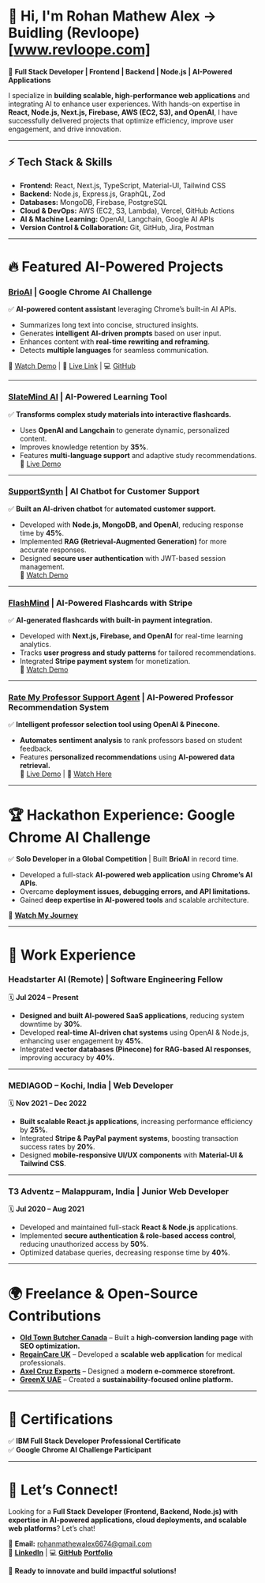 # 👋 Hi, I'm Rohan Mathew Alex  -> Buidling (Revloope)[www.revloope.com]

🚀 **Full Stack Developer | Frontend | Backend | Node.js | AI-Powered Applications**  

I specialize in **building scalable, high-performance web applications** and integrating AI to enhance user experiences. With hands-on expertise in **React, Node.js, Next.js, Firebase, AWS (EC2, S3), and OpenAI**, I have successfully delivered projects that optimize efficiency, improve user engagement, and drive innovation.  

---

## ⚡ Tech Stack & Skills
- **Frontend:** React, Next.js, TypeScript, Material-UI, Tailwind CSS  
- **Backend:** Node.js, Express.js, GraphQL, Zod  
- **Databases:** MongoDB, Firebase, PostgreSQL  
- **Cloud & DevOps:** AWS (EC2, S3, Lambda), Vercel, GitHub Actions  
- **AI & Machine Learning:** OpenAI, Langchain, Google AI APIs  
- **Version Control & Collaboration:** Git, GitHub, Jira, Postman  

---

# 🔥 Featured AI-Powered Projects  

### **[BrioAI](https://github.com/rohanmathewalex/BrioAI) | Google Chrome AI Challenge**  
✅ **AI-powered content assistant** leveraging Chrome’s built-in AI APIs.  
- Summarizes long text into concise, structured insights.  
- Generates **intelligent AI-driven prompts** based on user input.  
- Enhances content with **real-time rewriting and reframing**.  
- Detects **multiple languages** for seamless communication.  

🎥 [Watch Demo](https://www.linkedin.com/feed/update/urn:li:activity:7269857673280413696/) | 🔗 [Live Link](https://lnkd.in/gtyaVkU3) | 💻 [GitHub](https://lnkd.in/gfhg_kGg)  

---

### **[SlateMind AI](https://github.com/rohanmathewalex/slatemind-ai) | AI-Powered Learning Tool**  
✅ **Transforms complex study materials into interactive flashcards.**  
- Uses **OpenAI and Langchain** to generate dynamic, personalized content.  
- Improves knowledge retention by **35%**.  
- Features **multi-language support** and adaptive study recommendations.  
🔗 [Live Demo](https://slatemindai.com/)  

---

### **[SupportSynth](https://github.com/rohanmathewalex/Supportsynth) | AI Chatbot for Customer Support**  
✅ **Built an AI-driven chatbot** for **automated customer support.**  
- Developed with **Node.js, MongoDB, and OpenAI**, reducing response time by **45%**.  
- Implemented **RAG (Retrieval-Augmented Generation)** for more accurate responses.  
- Designed **secure user authentication** with JWT-based session management.  
🎥 [Watch Demo](https://www.linkedin.com/feed/update/urn:li:activity:7229175052250861569/)  

---

### **[FlashMind](https://github.com/rohanmathewalex/flashcards-ai) | AI-Powered Flashcards with Stripe**  
✅ **AI-generated flashcards with built-in payment integration.**  
- Developed with **Next.js, Firebase, and OpenAI** for real-time learning analytics.  
- Tracks **user progress and study patterns** for tailored recommendations.  
- Integrated **Stripe payment system** for monetization.  
🎥 [Watch Demo](https://www.linkedin.com/feed/update/urn:li:activity:7231448235217707008/)  

---

### **[Rate My Professor Support Agent](https://github.com/rohanmathewalex/ClassPick) | AI-Powered Professor Recommendation System**  
✅ **Intelligent professor selection tool using OpenAI & Pinecone.**  
- **Automates sentiment analysis** to rank professors based on student feedback.  
- Features **personalized recommendations** using **AI-powered data retrieval.**  
🔗 [Live Demo](https://class-pick.vercel.app/) | 🎥 [Watch Here](https://www.linkedin.com/feed/update/urn:li:activity:7235864888160493570/)  

---

# 🏆 Hackathon Experience: Google Chrome AI Challenge  
✅ **Solo Developer in a Global Competition** | Built **BrioAI** in record time.  
- Developed a full-stack **AI-powered web application** using **Chrome’s AI APIs**.  
- Overcame **deployment issues, debugging errors, and API limitations.**  
- Gained **deep expertise in AI-powered tools** and scalable architecture.  

🎥 **[Watch My Journey](https://www.linkedin.com/feed/update/urn:li:activity:7269857673280413696/)**  

---

# 💼 Work Experience  

### **Headstarter AI (Remote) | Software Engineering Fellow**  
🗓️ **Jul 2024 – Present**  
- **Designed and built AI-powered SaaS applications**, reducing system downtime by **30%**.  
- Developed **real-time AI-driven chat systems** using OpenAI & Node.js, enhancing user engagement by **45%**.  
- Integrated **vector databases (Pinecone) for RAG-based AI responses**, improving accuracy by **40%**.  

---

### **MEDIAGOD – Kochi, India | Web Developer**  
🗓️ **Nov 2021 – Dec 2022**  
- **Built scalable React.js applications**, increasing performance efficiency by **25%**.  
- Integrated **Stripe & PayPal payment systems**, boosting transaction success rates by **20%**.  
- Designed **mobile-responsive UI/UX components** with **Material-UI & Tailwind CSS**.  

---

### **T3 Adventz – Malappuram, India | Junior Web Developer**  
🗓️ **Jul 2020 – Aug 2021**  
- Developed and maintained full-stack **React & Node.js** applications.  
- Implemented **secure authentication & role-based access control**, reducing unauthorized access by **50%**.  
- Optimized database queries, decreasing response time by **40%**.  

---

# 🌍 Freelance & Open-Source Contributions  
- **[Old Town Butcher Canada](https://oldtownbutcher.ca/)** – Built a **high-conversion landing page** with **SEO optimization.**  
- **[RegainCare UK](https://regaincare.co.uk/)** – Developed a **scalable web application** for medical professionals.  
- **[Axel Cruz Exports](https://www.axelcruzexports.com/)** – Designed a **modern e-commerce storefront.**  
- **[GreenX UAE](https://greenxuae.com/)** – Created a **sustainability-focused online platform.**  

---

# 📜 Certifications  
✅ **IBM Full Stack Developer Professional Certificate**  
✅ **Google Chrome AI Challenge Participant**  

---

# 📢 Let’s Connect!  
Looking for a **Full Stack Developer (Frontend, Backend, Node.js) with expertise in AI-powered applications, cloud deployments, and scalable web platforms**? Let’s chat!  

📧 **Email:** rohanmathewalex6674@gmail.com  
🔗 **[LinkedIn](https://www.linkedin.com/in/rohanmathewalex/)** | 💻 **[GitHub](https://github.com/rohanmathewalex)**  **[Portfolio](https://rohanmathewalex.vercel.app/#)**

🚀 **Ready to innovate and build impactful solutions!**  

